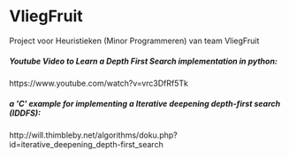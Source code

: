 # VliegFruit
Project voor Heuristieken (Minor Programmeren) van team VliegFruit


<H5>Youtube Video to Learn a Depth First Search implementation in python:</H5>
https://www.youtube.com/watch?v=vrc3DfRf5Tk

<H5>a 'C' example for implementing a Iterative deepening depth-first search (IDDFS):</H5>
http://will.thimbleby.net/algorithms/doku.php?id=iterative_deepening_depth-first_search

